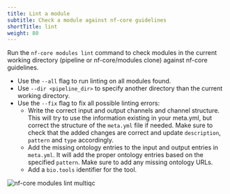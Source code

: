 ```yaml
---
title: Lint a module
subtitle: Check a module against nf-core guidelines
shortTitle: lint
weight: 80
---
```


Run the `nf-core modules lint` command to check modules in the current working directory (pipeline or nf-core/modules clone) against nf-core guidelines.

- Use the `--all` flag to run linting on all modules found.
- Use `--dir <pipeline_dir>` to specify another directory than the current working directory.
- Use the `--fix` flag to fix all possible linting errors:
  - Write the correct input and output channels and channel structure. This will try to use the information existing in your meta.yml, but correct the structure of the `meta.yml` file if needed. Make sure to check that the added changes are correct and update `description`, `pattern` and `type` accordingly.
  - Add the missing ontology entries to the input and output entries in `meta.yml`. It will add the proper ontology entries based on the specified `pattern`. Make sure to add any missing ontology URLs.
  - Add a `bio.tools` identifier for the tool.

<!-- RICH-CODEX
working_dir: tmp/modules
before_command: sed 's/1.13a/1.10/g' modules/nf-core/multiqc/main.nf > modules/nf-core/multiqc/main.nf.tmp && mv modules/nf-core/multiqc/main.nf.tmp modules/nf-core/multiqc/main.nf
-->

![`nf-core modules lint multiqc`](/images/tools/nf-core-modules-lint.svg)
